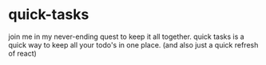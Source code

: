# quick-tasks

join me in my never-ending quest to keep it all together. quick tasks is a quick way to keep all your todo's in one place. (and also just a quick refresh of react)